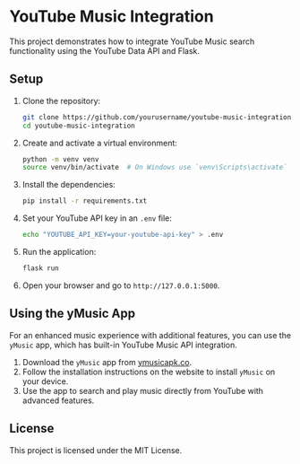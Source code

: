 # YouTube Music Integration

This project demonstrates how to integrate YouTube Music search functionality using the YouTube Data API and Flask.

## Setup

1. Clone the repository:
    ```sh
    git clone https://github.com/yourusername/youtube-music-integration.git
    cd youtube-music-integration
    ```

2. Create and activate a virtual environment:
    ```sh
    python -m venv venv
    source venv/bin/activate  # On Windows use `venv\Scripts\activate`
    ```

3. Install the dependencies:
    ```sh
    pip install -r requirements.txt
    ```

4. Set your YouTube API key in an `.env` file:
    ```sh
    echo "YOUTUBE_API_KEY=your-youtube-api-key" > .env
    ```

5. Run the application:
    ```sh
    flask run
    ```

6. Open your browser and go to `http://127.0.0.1:5000`.

## Using the yMusic App

For an enhanced music experience with additional features, you can use the `yMusic` app, which has built-in YouTube Music API integration.

1. Download the `yMusic` app from [ymusicapk.co](https://ymusicapk.co).
2. Follow the installation instructions on the website to install `yMusic` on your device.
3. Use the app to search and play music directly from YouTube with advanced features.

## License

This project is licensed under the MIT License.
